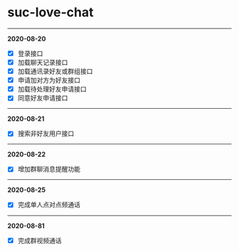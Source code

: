 # suc-love-chat

----
**2020-08-20**

- [x] 登录接口
- [x] 加载聊天记录接口
- [x] 加载通讯录好友或群组接口
- [x] 申请加对方为好友接口
- [x] 加载待处理好友申请接口
- [x] 同意好友申请接口

----
**2020-08-21**

- [x] 搜索非好友用户接口

----
**2020-08-22**

- [x] 增加群聊消息提醒功能
----

**2020-08-25**

- [x] 完成单人点对点频通话
----

**2020-08-81**

- [x] 完成群视频通话
